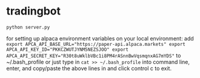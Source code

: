 # tradingbot

`python server.py`

for setting up alpaca environment variables on your local environment:
add 
`export APCA_API_BASE_URL="https://paper-api.alpaca.markets"
export APCA_API_KEY_ID="PKKCZWUTJYNM5NEZSJOO"
export APCA_API_SECRET_KEY="R30t8uWklbVBc1i8PM4rASnnBwVqsmqnxAG7mYDS"` to  ~/.bash_profile 
or just type in `cat >> ~/.bash_profile` into command line, enter, and copy/paste the above lines in and click control c to exit.
 
